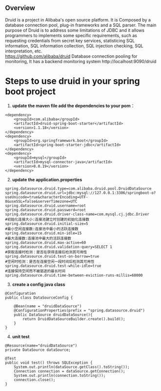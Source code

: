 ## Overview
Druid is a project in Alibaba's open source platform. It is Composed by a database connection pool, plug-in frameworks and a SQL parser.
The main purpose of Druid is to address some limitations of JDBC and it allows programmers to implements some specific requirements, such as requesting credentials from secret key services, statisticing SQL information, SQL information collection, SQL injection checking, SQL interpretation, etc.   
https://github.com/alibaba/druid
Database connection pooling for monitoring, It has a backend monitoring system http://localhost:9090/druid 

# Steps to use druid in your spring boot project 

1. **update the maven file add the dependencies to your pom**：
```
<dependency>
	<groupId>com.alibaba</groupId>
	<artifactId>druid-spring-boot-starter</artifactId>
	<version>1.1.18</version>
</dependency>
<dependency>
	<groupId>org.springframework.boot</groupId>
	<artifactId>spring-boot-starter-jdbc</artifactId>
</dependency>
<dependency>
	<groupId>mysql</groupId>
	<artifactId>mysql-connector-java</artifactId>
	<version>8.0.19</version>
</dependency>
```
2. **update the application.properties**
```
spring.datasource.druid.type=com.alibaba.druid.pool.DruidDataSource
spring.datasource.druid.url=jdbc:mysql://127.0.0.1:3306/springboot-o?useUnicode=true&characterEncoding=UTF-8&useSSL=false&serverTimezone=UTC
spring.datasource.druid.username=root
spring.datasource.druid.password=root
spring.datasource.druid.driver-class-name=com.mysql.cj.jdbc.Driver
#初始化连接大小:连接池建立时创建的初始化连接数
spring.datasource.druid.initial-size=5
#最小空闲连接数:连接池中最小的活跃连接数
spring.datasource.druid.min-idle=15
#最大连接数:连接池中最大的活跃连接数
spring.datasource.druid.max-active=60
spring.datasource.druid.validation-query=SELECT 1
#获取连接时检测：是否在获得连接后检测其可用性
spring.datasource.druid.test-on-borrow=true
#空闲时检测：是否在连接空闲一段时间后检测其可用性
spring.datasource.druid.test-while-idle=true
#连接保持空闲而不被驱逐的最长时间
spring.datasource.druid.time-between-eviction-runs-millis=60000
```
3. **create a config java class**
```
@Configuration
public class DataSourceConfig {
    
    @Bean(name = "druidDataSource")
    @ConfigurationProperties(prefix = "spring.datasource.druid")
    public DataSource druidDataSource(){
        return DruidDataSourceBuilder.create().build();
    }
}
```
4. **unit test**
```
@Resource(name="druidDataSource")
private DataSource dataSource;

@Test
public void test() throws SQLException {
	System.out.println(dataSource.getClass().toString());
	Connection connection = dataSource.getConnection();
	System.out.println(connection.toString());
	connection.close();
}
```
